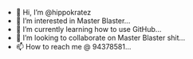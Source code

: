 - 👋 Hi, I’m @hippokratez
- 👀 I’m interested in Master Blaster...
- 🌱 I’m currently learning how to use GitHub...
- 💞️ I’m looking to collaborate on Master Blaster shit...
- 📫 How to reach me @ 94378581...

<!---
hippokratez/hippokratez is a ✨ special ✨ repository because its `README.md` (this file) appears on your GitHub profile.
You can click the Preview link to take a look at your changes.
--->
